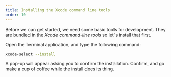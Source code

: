 ```yaml
---
title: Installing the Xcode command line tools
order: 10
---
```


Before we can get started, we need some basic tools for development.
They are bundled in the _Xcode command-line tools_ so let's install
that first.

Open the Terminal application, and type the following command:

```bash
xcode-select --install
```

A pop-up will appear asking you to confirm the installation.
Confirm, and go make a cup of coffee while the install does its thing.

